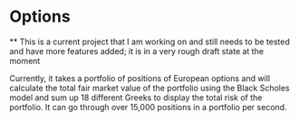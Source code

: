 # Options

** This is a current project that I am working on and still needs to be tested and have more features added; it is in a very rough draft state at the moment

Currently, it takes a portfolio of positions of European options and will calculate the total fair market value of the portfolio using the Black Scholes model and sum up 18 different Greeks to display the total risk of the portfolio. It can go through over 15,000 positions in a portfolio per second.
